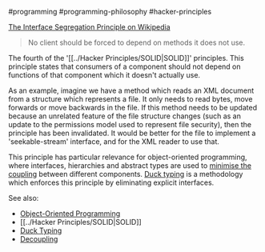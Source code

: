 #programming #programming-philosophy #hacker-principles


[The Interface Segregation Principle on Wikipedia](https://en.wikipedia.org/wiki/Interface_segregation_principle)

> No client should be forced to depend on methods it does not use.

The fourth of the '[[../Hacker Principles/SOLID|SOLID]]' principles. This principle states that consumers of a component should not depend on functions of that component which it doesn't actually use.

As an example, imagine we have a method which reads an XML document from a structure which represents a file. It only needs to read bytes, move forwards or move backwards in the file. If this method needs to be updated because an unrelated feature of the file structure changes (such as an update to the permissions model used to represent file security), then the principle has been invalidated. It would be better for the file to implement a 'seekable-stream' interface, and for the XML reader to use that.

This principle has particular relevance for object-oriented programming, where interfaces, hierarchies and abstract types are used to [minimise the coupling](https://github.com/dwmkerr/hacker-laws/tree/main?tab=readme-ov-file#todo) between different components. [Duck typing](https://github.com/dwmkerr/hacker-laws/tree/main?tab=readme-ov-file#todo) is a methodology which enforces this principle by eliminating explicit interfaces.

See also:

- [Object-Oriented Programming](https://github.com/dwmkerr/hacker-laws/tree/main?tab=readme-ov-file#todo)
- [[../Hacker Principles/SOLID|SOLID]]
- [Duck Typing](https://github.com/dwmkerr/hacker-laws/tree/main?tab=readme-ov-file#todo)
- [Decoupling](https://github.com/dwmkerr/hacker-laws/tree/main?tab=readme-ov-file#todo)